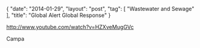 {
   "date": "2014-01-29",
   "layout": "post",
   "tag": [
      "Wastewater and Sewage"
   ],
   "title": "Global Alert Global Response"
}

http://www.youtube.com/watch?v=HZXveMugGVc  

Campa